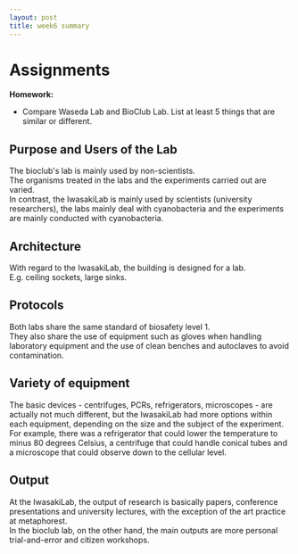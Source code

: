 ```yaml
---
layout: post
title: week6 summary
---
```


# Assignments  
**Homework:**  
- Compare Waseda Lab and BioClub Lab. List at least 5 things that are similar or different. 
  
## Purpose and Users of the Lab    
The bioclub's lab is mainly used by non-scientists.  
The organisms treated in the labs and the experiments carried out are varied.  
In contrast, the IwasakiLab is mainly used by scientists (university researchers), the labs mainly deal with cyanobacteria and the experiments are mainly conducted with cyanobacteria.  
  
## Architecture  
With regard to the IwasakiLab, the building is designed for a lab.  
E.g. ceiling sockets, large sinks.  
  
## Protocols
Both labs share the same standard of biosafety level 1.  
They also share the use of equipment such as gloves when handling laboratory equipment and the use of clean benches and autoclaves to avoid contamination.  
  
## Variety of equipment  
The basic devices - centrifuges, PCRs, refrigerators, microscopes - are actually not much different, but the IwasakiLab had more options within each equipment, depending on the size and the subject of the experiment. For example, there was a refrigerator that could lower the temperature to minus 80 degrees Celsius, a centrifuge that could handle conical tubes and a microscope that could observe down to the cellular level.  
  
## Output   
At the IwasakiLab, the output of research is basically papers, conference presentations and university lectures, with the exception of the art practice at metaphorest.  
In the bioclub lab, on the other hand, the main outputs are more personal trial-and-error and citizen workshops.  
